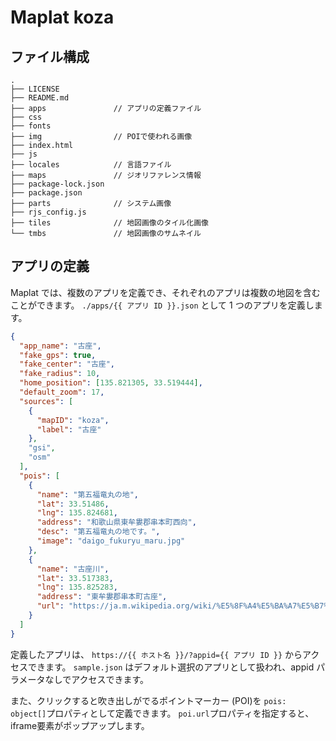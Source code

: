# Maplat koza

## ファイル構成

```
.
├── LICENSE
├── README.md
├── apps               // アプリの定義ファイル
├── css
├── fonts
├── img                // POIで使われる画像
├── index.html
├── js
├── locales            // 言語ファイル
├── maps               // ジオリファレンス情報
├── package-lock.json
├── package.json
├── parts              // システム画像
├── rjs_config.js
├── tiles              // 地図画像のタイル化画像
└── tmbs               // 地図画像のサムネイル
```

## アプリの定義

Maplat では、複数のアプリを定義でき、それぞれのアプリは複数の地図を含むことができます。
`./apps/{{ アプリ ID }}.json` として 1 つのアプリを定義します。

```json
{
  "app_name": "古座",
  "fake_gps": true,
  "fake_center": "古座",
  "fake_radius": 10,
  "home_position": [135.821305, 33.519444],
  "default_zoom": 17,
  "sources": [
    {
      "mapID": "koza",
      "label": "古座"
    },
    "gsi",
    "osm"
  ],
  "pois": [
    {
      "name": "第五福竜丸の地",
      "lat": 33.51486,
      "lng": 135.824681,
      "address": "和歌山県東牟婁郡串本町西向",
      "desc": "第五福竜丸の地です。",
      "image": "daigo_fukuryu_maru.jpg"
    },
    {
      "name": "古座川",
      "lat": 33.517383,
      "lng": 135.825283,
      "address": "東牟婁郡串本町古座",
      "url": "https://ja.m.wikipedia.org/wiki/%E5%8F%A4%E5%BA%A7%E5%B7%9D"
    }
  ]
}
```

定義したアプリは、 `https://{{ ホスト名 }}/?appid={{ アプリ ID }}` からアクセスできます。
`sample.json` はデフォルト選択のアプリとして扱われ、appid パラメータなしでアクセスできます。

また、クリックすると吹き出しがでるポイントマーカー (POI)を `pois: object[]`プロパティとして定義できます。
`poi.url`プロパティを指定すると、iframe要素がポップアップします。
